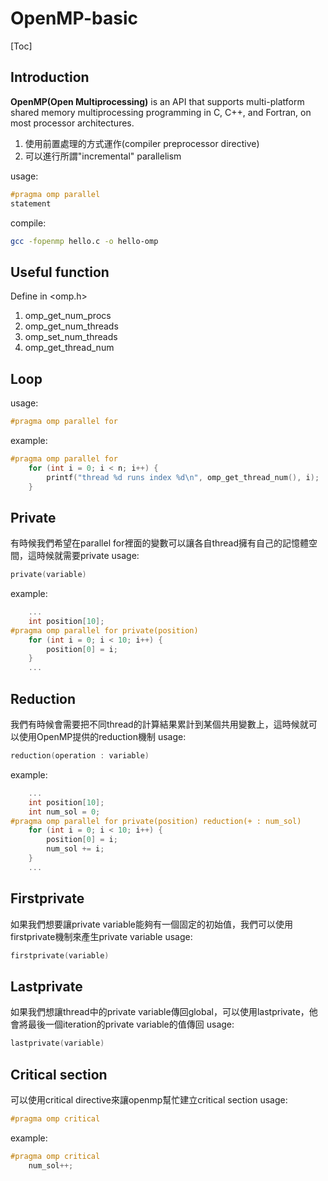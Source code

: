 # OpenMP-basic
[Toc]

## Introduction
**OpenMP(Open Multiprocessing)** is an API that supports multi-platform shared memory multiprocessing programming in C, C++, and Fortran, on most processor architectures.

1. 使用前置處理的方式運作(compiler preprocessor directive)
2. 可以進行所謂"incremental" parallelism

usage:
```c
#pragma omp parallel
statement
```
compile:
```bash
gcc -fopenmp hello.c -o hello-omp
```

## Useful function
Define in <omp.h>
1. omp_get_num_procs
2. omp_get_num_threads
3. omp_set_num_threads
4. omp_get_thread_num

## Loop
usage:
```c
#pragma omp parallel for
```
example:
```c
#pragma omp parallel for
    for (int i = 0; i < n; i++) {
        printf("thread %d runs index %d\n", omp_get_thread_num(), i);
    }
```

## Private
有時候我們希望在parallel for裡面的變數可以讓各自thread擁有自己的記憶體空間，這時候就需要private
usage:
```c
private(variable)
```
example:
```c
    ...
    int position[10];
#pragma omp parallel for private(position)
    for (int i = 0; i < 10; i++) {
        position[0] = i;
    }
    ...
```

## Reduction
我們有時候會需要把不同thread的計算結果累計到某個共用變數上，這時候就可以使用OpenMP提供的reduction機制
usage:
```c
reduction(operation : variable)
```
example:
```c
    ...
    int position[10];
    int num_sol = 0;
#pragma omp parallel for private(position) reduction(+ : num_sol)
    for (int i = 0; i < 10; i++) {
        position[0] = i;
        num_sol += i;
    }
    ...
```

## Firstprivate
如果我們想要讓private variable能夠有一個固定的初始值，我們可以使用firstprivate機制來產生private variable
usage:
```c
firstprivate(variable)
```

## Lastprivate
如果我們想讓thread中的private variable傳回global，可以使用lastprivate，他會將最後一個iteration的private variable的值傳回
usage:
```c
lastprivate(variable)
```

## Critical section
可以使用critical directive來讓openmp幫忙建立critical section
usage:
```c
#pragma omp critical
```
example:
```c
#pragma omp critical
    num_sol++;
```